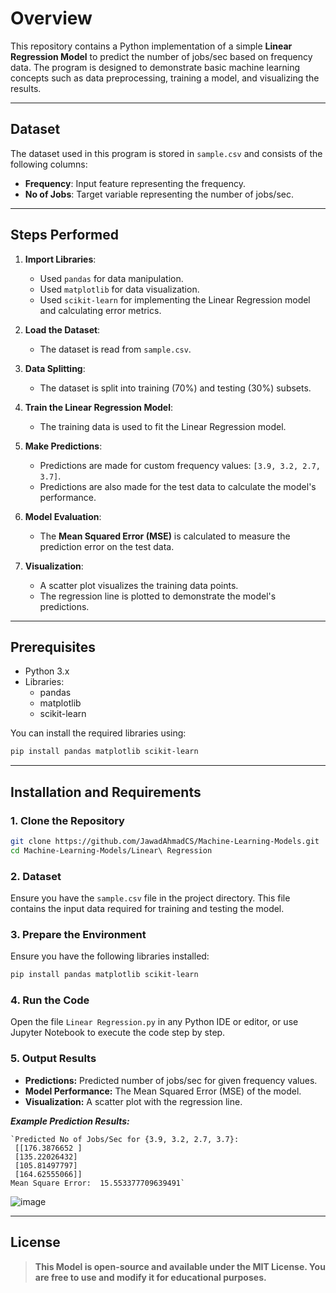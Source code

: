 # Overview

This repository contains a Python implementation of a simple **Linear Regression Model** to predict the number of jobs/sec based on frequency data. The program is designed to demonstrate basic machine learning concepts such as data preprocessing, training a model, and visualizing the results.

---
## Dataset
The dataset used in this program is stored in `sample.csv` and consists of the following columns:
- **Frequency**: Input feature representing the frequency.
- **No of Jobs**: Target variable representing the number of jobs/sec.
---
## Steps Performed
1. **Import Libraries**:
   - Used `pandas` for data manipulation.
   - Used `matplotlib` for data visualization.
   - Used `scikit-learn` for implementing the Linear Regression model and calculating error metrics.

2. **Load the Dataset**:
   - The dataset is read from `sample.csv`.

3. **Data Splitting**:
   - The dataset is split into training (70%) and testing (30%) subsets.

4. **Train the Linear Regression Model**:
   - The training data is used to fit the Linear Regression model.

5. **Make Predictions**:
   - Predictions are made for custom frequency values: `[3.9, 3.2, 2.7, 3.7]`.
   - Predictions are also made for the test data to calculate the model's performance.

6. **Model Evaluation**:
   - The **Mean Squared Error (MSE)** is calculated to measure the prediction error on the test data.

7. **Visualization**:
   - A scatter plot visualizes the training data points.
   - The regression line is plotted to demonstrate the model's predictions.
---
## Prerequisites
- Python 3.x
- Libraries:
  - pandas
  - matplotlib
  - scikit-learn

You can install the required libraries using:
```bash
pip install pandas matplotlib scikit-learn
```
---
## Installation and Requirements
### **1. Clone the Repository**
```bash
git clone https://github.com/JawadAhmadCS/Machine-Learning-Models.git
cd Machine-Learning-Models/Linear\ Regression
```
### **2. Dataset**
Ensure you have the `sample.csv` file in the project directory. This file contains the input data required for training and testing the model.
### **3. Prepare the Environment**

Ensure you have the following libraries installed:
```bash
pip install pandas matplotlib scikit-learn
```
### **4. Run the Code**
Open the file `Linear Regression.py` in any Python IDE or editor, or use Jupyter Notebook to execute the code step by step.

### **5. Output Results**
- **Predictions:** Predicted number of jobs/sec for given frequency values.
- **Model Performance:** The Mean Squared Error (MSE) of the model.
- **Visualization:** A scatter plot with the regression line.

***Example Prediction Results:***
```
`Predicted No of Jobs/Sec for {3.9, 3.2, 2.7, 3.7}:
 [[176.3876652 ]
 [135.22026432]
 [105.81497797]
 [164.62555066]]
Mean Square Error:  15.553377709639491`
```
![image](https://github.com/user-attachments/assets/23155e2d-8ec6-4de2-8e01-5fcc60907f60)

---

## License

> **This Model is open-source and available under the MIT License. You are free to use and modify it for educational purposes.**
